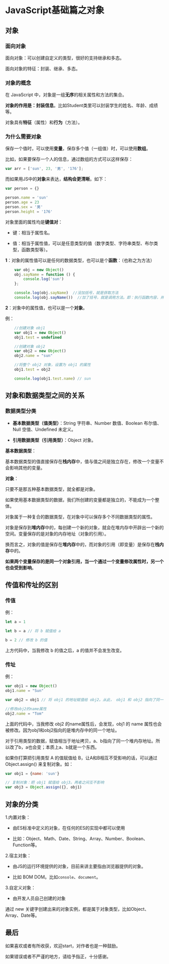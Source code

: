 # JavaScript基础篇之对象

## 对象

### 面向对象

面向对象：可以创建自定义的类型，很好的支持继承和多态。

面向对象的特征：封装、继承、多态。

### 对象的概念

在 JavaScript 中，对象是一组**无序**的相关属性和方法的集合。

**对象的作用是：封装信息**。比如Student类里可以封装学生的姓名、年龄、成绩等。

对象具有**特征**（属性）和**行为**（方法）。

### 为什么需要对象

保存一个值时，可以使用**变量**，保存多个值（一组值）时，可以使用**数组**。

比如，如果要保存一个人的信息，通过数组的方式可以这样保存：

```js
var arr = ['sun', 23, '男', '176'];
```

而如果用JS中的**对象**来表达，**结构会更清晰**。如下：

```js
var person = {}

person.name = 'sun'
person.age = 23
person.sex = '男'
person.height = '176'
```

对象里面的属性均是**键值对**：

- 键：相当于属性名。

- 值：相当于属性值，可以是任意类型的值（数字类型、字符串类型、布尔类型，函数类型等）。

**1**：对象的属性值可以是任何的数据类型，也可以是个**函数**：（也称之为方法）

```js
    var obj = new Object()
    obj.sayName = function () {
        console.log('sun')
    };

    console.log(obj.sayName)  //没加括号，就是获取方法
    console.log(obj.sayName())  //加了括号，就是调用方法。即：执行函数内容，并执行函数体的内容

```

**2**：对象中的属性值，也可以是一个**对象**。

例：

```js
    //创建对象 obj1
    var obj1 = new Object()
    obj1.test = undefined

    //创建对象 obj2
    var obj2 = new Object()
    obj2.name = "sun"

    //将整个 obj2 对象，设置为 obj1 的属性
    obj1.test = obj2

    console.log(obj1.test.name) // sun
```


## 对象和数据类型之间的关系

### 数据类型分类

- **基本数据类型（值类型）**：String 字符串、Number 数值、Boolean 布尔值、Null 空值、Undefined 未定义。

- **引用数据类型（引用类型）**：Object 对象。

**基本数据类型**：

基本数据类型的值直接保存在**栈内存**中，值与值之间是独立存在，修改一个变量不会影响其他的变量。

**对象**：

只要不是那五种基本数据类型，就全都是对象。

如果使用基本数据类型的数据，我们所创建的变量都是独立的，不能成为一个整体。

对象属于一种复合的数据类型，在对象中可以保存多个不同数据类型的属性。

对象是保存到**堆内存**中的，每创建一个新的对象，就会在堆内存中开辟出一个新的空间。变量保存的是对象的内存地址（对象的引用）。

换而言之，对象的值是保存在**堆内存**中的，而对象的引用（即变量）是保存在**栈内存**中的。

**如果两个变量保存的是同一个对象引用，当一个通过一个变量修改属性时，另一个也会受到影响**。

## 传值和传址的区别


### 传值

例：

```js
let a = 1

let b = a // 将 b 赋值给 a

b = 2 // 修改 b 的值
```

上方代码中，当我修改 b 的值之后，a 的值并不会发生改变。

### 传址

例：

```js
var obj1 = new Object()
obj1.name = "Sun"

var obj2 = obj1 // 将 obj1 的地址赋值给 obj2。从此， obj1 和 obj2 指向了同一个堆内存空间

//修改obj2的name属性
obj2.name = "Tom"
```

上面的代码中，当我修改 obj2 的name属性后，会发现，obj1 的 name 属性也会被修改。因为obj1和obj2指向的是堆内存中的同一个地址。

对于引用类型的数据，赋值相当于地址拷贝，a、b指向了同一个堆内存地址。所以改了b，a也会变；本质上a、b就是一个东西。

如果你打算把引用类型 A 的值赋值给 B，让A和B相互不受影响的话，可以通过 Object.assign() 来复制对象。如：

```js
var obj1 = {name: 'sun'}

// 复制对象：把 obj1 赋值给 obj3。两者之间互不影响
var obj3 = Object.assign({}, obj1)
```

## 对象的分类


1.内置对象：

- 由ES标准中定义的对象，在任何的ES的实现中都可以使用

- 比如：Object、Math、Date、String、Array、Number、Boolean、Function等。

2.宿主对象：

- 由JS的运行环境提供的对象，目前来讲主要指由浏览器提供的对象。

- 比如 BOM DOM。比如`console`、`document`。

3.自定义对象：

- 由开发人员自己创建的对象


通过 new 关键字创建出来的对象实例，都是属于对象类型，比如Object、Array、Date等。



## 最后

如果喜欢或者有所收获，欢迎start，对作者也是一种鼓励。

如果错误或者不严谨的地方，请给予指正，十分感谢。


